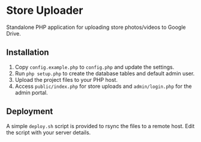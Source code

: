 # Store Uploader

Standalone PHP application for uploading store photos/videos to Google Drive.

## Installation

1. Copy `config.example.php` to `config.php` and update the settings.
2. Run `php setup.php` to create the database tables and default admin user.
3. Upload the project files to your PHP host.
4. Access `public/index.php` for store uploads and `admin/login.php` for the admin portal.

## Deployment

A simple `deploy.sh` script is provided to rsync the files to a remote host. Edit the script with your server details.
